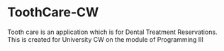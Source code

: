 # ToothCare-CW
Tooth care is an application which is for Dental Treatment Reservations. This is created for University CW on the module of Programming III
